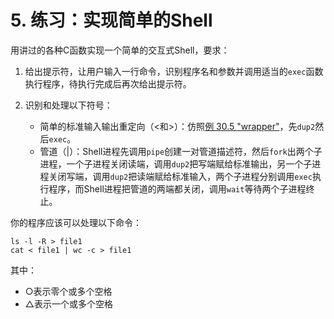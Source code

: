 # 5. 练习：实现简单的Shell

用讲过的各种C函数实现一个简单的交互式Shell，要求：

1. 给出提示符，让用户输入一行命令，识别程序名和参数并调用适当的`exec`函数执行程序，待执行完成后再次给出提示符。

2. 识别和处理以下符号：
   - 简单的标准输入输出重定向（<和>）：仿照[例 30.5 "wrapper"](#process.wrapper)，先`dup2`然后`exec`。
   - 管道（|）：Shell进程先调用`pipe`创建一对管道描述符，然后`fork`出两个子进程，一个子进程关闭读端，调用`dup2`把写端赋给标准输出，另一个子进程关闭写端，调用`dup2`把读端赋给标准输入，两个子进程分别调用`exec`执行程序，而Shell进程把管道的两端都关闭，调用`wait`等待两个子进程终止。

你的程序应该可以处理以下命令：

```
ls -l -R > file1
cat < file1 | wc -c > file1
```

其中：
- ○表示零个或多个空格
- △表示一个或多个空格 